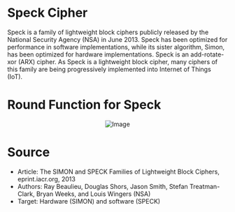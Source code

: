 # Speck Cipher

Speck is a family of lightweight block ciphers publicly released by the National Security Agency (NSA) in June 2013. 
Speck has been optimized for performance in software implementations, while its sister algorithm, Simon, has been optimized 
for hardware implementations. Speck is an add-rotate-xor (ARX) cipher. As Speck is a lightweight block cipher, many ciphers of this family 
are being progressively implemented into Internet of Things (IoT). 

# Round Function for Speck

<p align="center">
    <img src="https://www.cryptolux.org/images/a/a7/SPECK_round_function.png" alt="Image"/>
</p>

# Source
* Article: The SIMON and SPECK Families of Lightweight Block Ciphers, eprint.iacr.org, 2013
* Authors: Ray Beaulieu, Douglas Shors, Jason Smith, Stefan Treatman-Clark, Bryan Weeks, and Louis Wingers (NSA)
* Target: Hardware (SIMON) and software (SPECK) 


